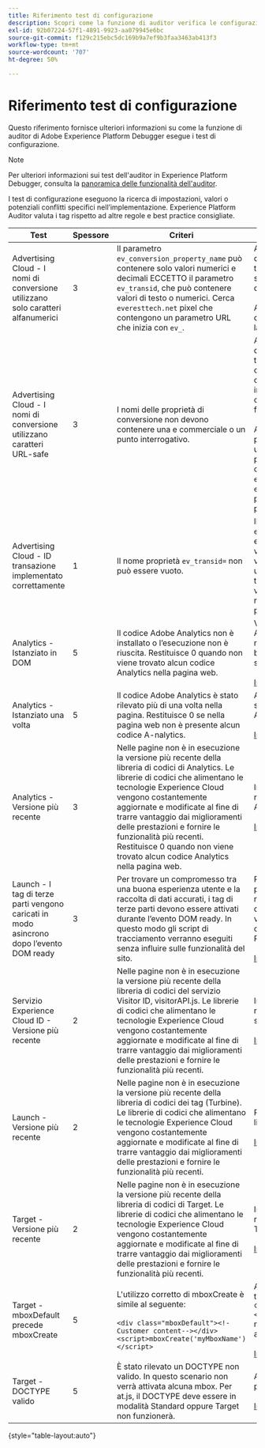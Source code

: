 ```yaml
---
title: Riferimento test di configurazione
description: Scopri come la funzione di auditor verifica le configurazioni in Adobe Experience Platform Debugger.
exl-id: 92b07224-57f1-4891-9923-aa079945e6bc
source-git-commit: f129c215ebc5dc169b9a7ef9b3faa3463ab413f3
workflow-type: tm+mt
source-wordcount: '707'
ht-degree: 50%

---
```


# Riferimento test di configurazione

Questo riferimento fornisce ulteriori informazioni su come la funzione di auditor di Adobe Experience Platform Debugger esegue i test di configurazione.

>[!NOTE]
>
>Per ulteriori informazioni sui test dell&#39;auditor in Experience Platform Debugger, consulta la [panoramica delle funzionalità dell&#39;auditor](./overview.md).

I test di configurazione eseguono la ricerca di impostazioni, valori o potenziali conflitti specifici nell’implementazione. Experience Platform Auditor valuta i tag rispetto ad altre regole e best practice consigliate.

| Test | Spessore | Criteri | Consiglio |
| --- | --- | --- | --- |
| Advertising Cloud - I nomi di conversione utilizzano solo caratteri alfanumerici | 3 | Il parametro `ev_conversion_property_name` può contenere solo valori numerici e decimali ECCETTO il parametro `ev_transid`, che può contenere valori di testo o numerici. Cerca `everesttech.net` pixel che contengono un parametro URL che inizia con `ev_`. | Assicurati che i parametri delle proprietà della transazione contengano solo valori numerici e decimali.<br><br>Avviso: qualsiasi altro tipo di valore potrebbe causare la perdita di dati. |
| Advertising Cloud - I nomi di conversione utilizzano caratteri URL-safe | 3 | I nomi delle proprietà di conversione non devono contenere una e commerciale o un punto interrogativo. | Assicurati che i parametri della proprietà della transazione non contengano una e commerciale o un punto interrogativo non codificati. Interrompono il formato URL.<br><br>Avviso: i parametri di proprietà che contengono una e commerciale o un punto interrogativo non codificati (ad esempio: `ev_formComplete?=1` o `ev_formComplete&Submit=1`) potrebbero causare la perdita di dati. |
| Advertising Cloud - ID transazione implementato correttamente | 1 | Il nome proprietà `ev_transid=` non può essere vuoto. | Il nome della proprietà `ev_transid=` non deve essere lasciato senza un valore. Se lasciato senza valori, potrebbe verificarsi una perdita di dati della transazione. Assegnare un valore a `ev_transid=` o rimuovere il parametro dal pixel. |
| Analytics - Istanziato in DOM | 5 | Il codice Adobe Analytics non è installato o l’esecuzione non è riuscita. Restituisce 0 quando non viene trovato alcun codice Analytics nella pagina web. | Verifica che il tag Analytics sia implementato nella pagina e non sia bloccato dalle attività di script successive.<br><br>[Informazioni aggiuntive](https://experienceleague.adobe.com/docs/analytics/implementation/home.html?lang=it) |
| Analytics - Istanziato una volta | 5 | Il codice Adobe Analytics è stato rilevato più di una volta nella pagina. Restituisce 0 se nella pagina web non è presente alcun codice A-nalytics. | Accertati che nella pagina sia presente un solo tag Analytics.<br><br>[Informazioni aggiuntive](https://experienceleague.adobe.com/docs/analytics/implementation/home.html?lang=it) |
| Analytics - Versione più recente | 3 | Nelle pagine non è in esecuzione la versione più recente della libreria di codici di Analytics. Le librerie di codici che alimentano le tecnologie Experience Cloud vengono costantemente aggiornate e modificate al fine di trarre vantaggio dai miglioramenti delle prestazioni e fornire le funzionalità più recenti. Restituisce 0 quando non viene trovato alcun codice Analytics nella pagina web. | Installa la versione più recente della libreria Analytics.<br><br>[Informazioni aggiuntive](https://experienceleague.adobe.com/docs/analytics/implementation/appmeasurement-updates.html?lang=it) |
| Launch - I tag di terze parti vengono caricati in modo asincrono dopo l’evento DOM ready | 3 | Per trovare un compromesso tra una buona esperienza utente e la raccolta di dati accurati, i tag di terze parti devono essere attivati durante l’evento DOM ready. In questo modo gli script di tracciamento verranno eseguiti senza influire sulle funzionalità del sito. | Per risolvere questo problema, regola tutte le regole che eseguono pixel di terze parti in modo che vengano attivate in corrispondenza di DOM Ready.<br><br>[Informazioni aggiuntive](../../tags/ui/managing-resources/rules.md) |
| Servizio Experience Cloud ID - Versione più recente | 2 | Nelle pagine non è in esecuzione la versione più recente della libreria di codici del servizio Visitor ID, visitorAPI.js. Le librerie di codici che alimentano le tecnologie Experience Cloud vengono costantemente aggiornate e modificate al fine di trarre vantaggio dai miglioramenti delle prestazioni e fornire le funzionalità più recenti. | Installa la versione più recente della libreria del servizio Visitor ID.<br><br>[Informazioni aggiuntive](https://experienceleague.adobe.com/docs/id-service/using/id-service-api/library.html?lang=it) |
| Launch - Versione più recente | 2 | Nelle pagine non è in esecuzione la versione più recente della libreria di codici dei tag (Turbine). Le librerie di codici che alimentano le tecnologie Experience Cloud vengono costantemente aggiornate e modificate al fine di trarre vantaggio dai miglioramenti delle prestazioni e fornire le funzionalità più recenti. | Rigenera e pubblica la libreria di tag.<br><br>[Informazioni aggiuntive](../../tags/quick-start/quick-start.md) |
| Target - Versione più recente | 2 | Nelle pagine non è in esecuzione la versione più recente della libreria di codici di Target. Le librerie di codici che alimentano le tecnologie Experience Cloud vengono costantemente aggiornate e modificate al fine di trarre vantaggio dai miglioramenti delle prestazioni e fornire le funzionalità più recenti. | Installa la versione più recente della libreria Target.<br><br>[Informazioni aggiuntive](https://developer.adobe.com/target/implement/client-side/) |
| Target - mboxDefault precede mboxCreate | 5 | L&#39;utilizzo corretto di mboxCreate è simile al seguente:<br><br> `<div class="mboxDefault"><!-Customer content--></div><script>mboxCreate('myMboxName')</script>` | Assicurarsi di includere un tag `<div class="mboxDefault"></div>` prima di richiamare mboxCreate(). at.js non ne aggiungerà uno.<br><br>[Informazioni aggiuntive](https://developer.adobe.com/target/implement/client-side/) |
| Target - DOCTYPE valido | 5 | È stato rilevato un DOCTYPE non valido. In questo scenario non verrà attivata alcuna mbox.  Per at.js, il DOCTYPE deve essere in modalità Standard oppure Target non funzionerà. | Aggiorna il DOCTYPE nella pagina.<br><br>[Informazioni aggiuntive](https://developer.adobe.com/target/implement/client-side/atjs/target-atjs-faq/) |

{style="table-layout:auto"}
